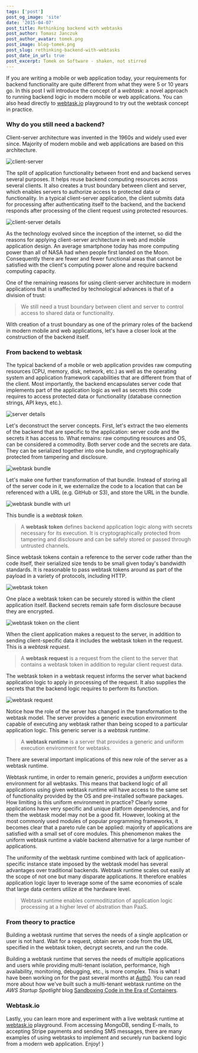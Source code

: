 ```yaml
---
tags: ['post']
post_og_image: 'site'
date: '2015-04-07'  
post_title: Rethinking backend with webtasks
post_author: Tomasz Janczuk
post_author_avatar: tomek.png
post_image: blog-tomek.png
post_slug: rethinking-backend-with-webtasks
post_date_in_url: true
post_excerpt: Tomek on Software - shaken, not stirred
---
```


If you are writing a mobile or web application today, your requirements for backend functionality are quite different from what they were 5 or 10 years go. In this post I will introduce the concept of a *webtask*: a novel approach to running backend logic in modern mobile or web applications. You can also head directly to [webtask.io](https://webtask.io) playground to try out the webtask concept in practice. 

### Why do you still need a backend?

Client-server architecture was invented in the 1960s and widely used ever since. Majority of modern mobile and web applications are based on this architecture. 

![client-server](/assets/images/blog/tomek_blog/2015-04-07/1.png)  

The split of application functionality between front end and backend serves several purposes. It helps reuse backend computing resources across several clients. It also creates a trust boundary between client and server, which enables servers to authorize access to protected data or functionality. In a typical client-server application, the client submits data for processing after authenticating itself to the backend, and the backend responds after processing of the client request using protected resources.  

![client-server details](/assets/images/blog/tomek_blog/2015-04-07/2.png)  

As the technology evolved since the inception of the internet, so did the reasons for applying client-server architecture in web and mobile application design. An average smartphone today has more computing power than all of NASA had when people first landed on the Moon. Consequently there are fewer and fewer functional areas that cannot be satisfied with the client's computing power alone and require backend computing capacity. 

One of the remaining reasons for using client-server architecture in modern applications that is unaffected by technological advances is that of a division of trust: 

> We still need a trust boundary between client and server to control access to shared data or functionality. 

With creation of a trust boundary as one of the primary roles of the backend in modern mobile and web applications, let's have a closer look at the construction of the backend itself. 

### From backend to webtask

The typical backend of a mobile or web application provides raw computing resources (CPU, memory, disk, network, etc.) as well as the operating system and application framework capabilities that are different from that of the client. Most importantly, the backend encapsulates server code that implements part of the application logic as well as secrets this code requires to access protected data or functionality (database connection strings, API keys, etc.). 

![server details](/assets/images/blog/tomek_blog/2015-04-07/3.png)  

Let's deconstruct the server concepts. First, let's extract the two elements of the backend that are specific to the application: server code and the secrets it has access to. What remains: raw computing resources and OS, can be considered a commodity. Both server code and the secrets are data. They can be serialized together into one bundle, and cryptographically protected from tampering and disclosure.

![webtask bundle](/assets/images/blog/tomek_blog/2015-04-07/4.png)  

Let's make one further transformation of that bundle. Instead of storing all of the server code in it, we externalize the code to a location that can be referenced with a URL (e.g. GitHub or S3), and store the URL in the bundle. 

![webtask bundle with url](/assets/images/blog/tomek_blog/2015-04-07/5.png)  

This bundle is a *webtask token*. 

> A **webtask token** defines backend application logic along with secrets necessary for its execution. It is cryptographically protected from tampering and disclosure and can be safely stored or passed through untrusted channels. 

Since webtask tokens contain a reference to the server code rather than the code itself, their serialized size tends to be small given today's bandwidth standards. It is reasonable to pass webtask tokens around as part of the payload in a variety of protocols, including HTTP. 

![webtask token](/assets/images/blog/tomek_blog/2015-04-07/6.png)  

One place a webtask token can be securely stored is within the client application itself. Backend secrets remain safe form disclosure because they are encrypted. 

![webtask token on the client](/assets/images/blog/tomek_blog/2015-04-07/7.png)  

When the client application makes a request to the server, in addition to sending client-specific data it includes the webtask token in the request. This is a *webtask request*.

> A **webtask request** is a request from the client to the server that contains a webtask token in addition to regular client request data. 

The webtask token in a webtask request informs the server what backend application logic to apply in processing of the request. It also supplies the secrets that the backend logic requires to perform its function. 

![webtask request](/assets/images/blog/tomek_blog/2015-04-07/8.png)  

Notice how the role of the server has changed in the transformation to the webtask model. The server provides a generic execution environment capable of executing any webtask rather than being scoped to a particular application logic. This generic server is a *webtask runtime*. 

> A **webtask runtime** is a server that provides a generic and uniform execution environment for webtasks. 

There are several important implications of this new role of the server as a webtask runtime.

Webtask runtime, in order to remain generic, provides a *uniform* execution environment for all webtasks. This means that backend logic of all applications using given webtask runtime will have access to the same set of functionality provided by the OS and pre-installed software packages. How limiting is this uniform environment in practice? Clearly some applications have very specific and unique platform dependencies, and for them the webtask model may not be a good fit. However, looking at the most commonly used modules of popular programming frameworks, it becomes clear that a pareto rule can be applied: majority of applications are satisfied with a small set of core modules. This phenomenon makes the uniform webtask runtime a viable backend alternative for a large number of applications. 

The uniformity of the webtask runtime combined with lack of application-specific instance state imposed by the webtask model has several advantages over traditional backends. Webtask runtime scales out easily at the scope of not one but many disparate applications. It therefore enables application logic layer to leverage some of the same economies of scale that large data centers utilize at the hardware level. 

> Webtask runtime enables commoditization of application logic processing at a higher level of abstration than PaaS. 

### From theory to practice

Building a webtask runtime that serves the needs of a single application or user is not hard. Wait for a request, obtain server code from the URL specified in the webtask token, decrypt secrets, and run the code. 

Building a webtask runtime that serves the needs of multiple applications and users while providing multi-tenant isolation, performance, high availability, monitoring, debugging, etc., is more complex. This is what I have been working on for the past several months at [Auth0](https://auth0.com). You can read more about how we've built such a multi-tenant webtask runtime on the *AWS Startup Spotlight* blog [Sandboxing Code in the Era of Containers](https://medium.com/aws-activate-startup-blog/sandboxing-code-in-the-era-of-containers-294edb3a674). 

### Webtask.io

Lastly, you can learn more and experiment with a live webtask runtime at [webtask.io](https://webtask.io) playground. From accessing MongoDB, sending E-mails, to accepting Stripe payments and sending SMS messages, there are many examples of using webtasks to implement and securely run backend logic from a modern web application. Enjoy!
}